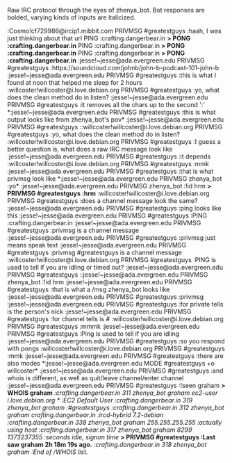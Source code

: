 Raw IRC protocol through the eyes of zhenya_bot. Bot responses are bolded, varying kinds of inputs are italicized.

:Cosmo\!cf729986@ircip1\.mibbit\.com PRIVMSG \#greatestguys :haah, I was just thinking about that url
PING :crafting\.dangerbear\.in
**> PONG :crafting\.dangerbear\.in**
PING :crafting\.dangerbear\.in
**> PONG :crafting\.dangerbear\.in**
PING :crafting\.dangerbear\.in
**> PONG :crafting\.dangerbear\.in**
:jesse\!~jesse@ada\.evergreen\.edu PRIVMSG \#greatestguys :https://soundcloud\.com/johnb/john\-b\-podcast\-101\-john\-b
:jesse\!~jesse@ada\.evergreen\.edu PRIVMSG \#greatestguys :this is what I found at noon that helped me sleep for 2 hours
:willcoster\!willcoster@i\.love\.debian\.org PRIVMSG \#greatestguys :yo, what does the clean method do in listen?
:jesse\!~jesse@ada\.evergreen\.edu PRIVMSG \#greatestguys :it removes all the chars up to the second \':\'
*:jesse\!~jesse@ada\.evergreen\.edu PRIVMSG \#greatestguys :this is what output looks like from zhenya\_bot\'s pov*
:jesse\!~jesse@ada\.evergreen\.edu PRIVMSG \#greatestguys ::willcoster\!willcoster@i\.love\.debian\.org PRIVMSG \#greatestguys :yo, what does the clean method do in listen?
:willcoster\!willcoster@i\.love\.debian\.org PRIVMSG \#greatestguys :I guess a better question is, what does a raw IRC message look like
:jesse\!~jesse@ada\.evergreen\.edu PRIVMSG \#greatestguys :it depends
:willcoster\!willcoster@i\.love\.debian\.org PRIVMSG \#greatestguys :mmk
:jesse\!~jesse@ada\.evergreen\.edu PRIVMSG \#greatestguys :that is what privmsg look like
*:jesse\!~jesse@ada\.evergreen\.edu PRIVMSG zhenya\_bot :yo*
:jesse\!~jesse@ada\.evergreen\.edu PRIVMSG zhenya\_bot :\!id hrm
**> PRIVMSG \#greatestguys :hrm**
:willcoster\!willcoster@i\.love\.debian\.org PRIVMSG \#greatestguys :does a channel message look the same?
:jesse\!~jesse@ada\.evergreen\.edu PRIVMSG \#greatestguys :ping looks like this
:jesse\!~jesse@ada\.evergreen\.edu PRIVMSG \#greatestguys :PING :crafting\.dangerbear\.in
:jesse\!~jesse@ada\.evergreen\.edu PRIVMSG \#greatestguys :privmsg is a channel message
:jesse\!~jesse@ada\.evergreen\.edu PRIVMSG \#greatestguys :privmsg just means speak text
:jesse\!~jesse@ada\.evergreen\.edu PRIVMSG \#greatestguys :privmsg \#greatestguys is a channel message
:willcoster\!willcoster@i\.love\.debian\.org PRIVMSG \#greatestguys :PING is used to tell if you are idling or timed out?
:jesse\!~jesse@ada\.evergreen\.edu PRIVMSG \#greatestguys ::jesse\!~jesse@ada\.evergreen\.edu PRIVMSG zhenya\_bot :\!id hrm
:jesse\!~jesse@ada\.evergreen\.edu PRIVMSG \#greatestguys :that is what a /msg zhenya\_bot looks like
:jesse\!~jesse@ada\.evergreen\.edu PRIVMSG \#greatestguys :privmsg <channel>
:jesse\!~jesse@ada\.evergreen\.edu PRIVMSG \#greatestguys :for private tells <channel> is the person\'s nick
:jesse\!~jesse@ada\.evergreen\.edu PRIVMSG \#greatestguys :for channel tells <channel> is \#<channel name>
:willcoster\!willcoster@i\.love\.debian\.org PRIVMSG \#greatestguys :mmmk
:jesse\!~jesse@ada\.evergreen\.edu PRIVMSG \#greatestguys :Ping is used to tell if you are idling
:jesse\!~jesse@ada\.evergreen\.edu PRIVMSG \#greatestguys :so you respond with pongs
:willcoster\!willcoster@i\.love\.debian\.org PRIVMSG \#greatestguys :mmk
:jesse\!~jesse@ada\.evergreen\.edu PRIVMSG \#greatestguys :there are also modes
*:jesse\!~jesse@ada\.evergreen\.edu MODE \#greatestguys \+o willcoster*
:jesse\!~jesse@ada\.evergreen\.edu PRIVMSG \#greatestguys :and whois is different, as well as quit/leave channel/enter channel
:jesse\!~jesse@ada\.evergreen\.edu PRIVMSG \#greatestguys :\!seen graham
**> WHOIS  graham**
*:crafting\.dangerbear\.in 311 zhenya\_bot graham ec2\-user i\.love\.debian\.org \* :EC2 Default User
:crafting\.dangerbear\.in 319 zhenya\_bot graham :\#greatestguys
:crafting\.dangerbear\.in 312 zhenya\_bot graham crafting\.dangerbear\.in :ircd\-hybrid 7\.2\-debian
:crafting\.dangerbear\.in 338 zhenya\_bot graham 255\.255\.255\.255 :actually using host
:crafting\.dangerbear\.in 317 zhenya\_bot graham 8299 1373237355 :seconds idle, signon time*
**> PRIVMSG \#greatestguys :Last saw graham 2h 18m 19s ago\.**
*:crafting\.dangerbear\.in 318 zhenya\_bot graham :End of /WHOIS list\.*

